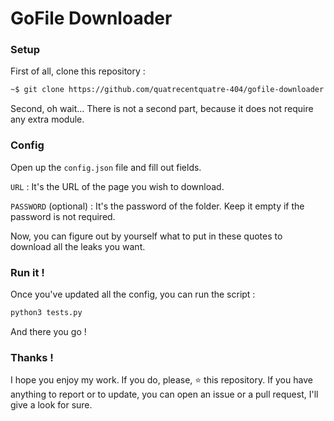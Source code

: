 # GoFile Downloader


### Setup
First of all, clone this repository :

```bash
~$ git clone https://github.com/quatrecentquatre-404/gofile-downloader
```

Second, oh wait... There is not a second part, because it does not require any extra module.

### Config
Open up the ``config.json`` file and fill out fields.

``URL`` : It's the URL of the page you wish to download.

``PASSWORD`` (optional) : It's the password of the folder. Keep it empty if the password is not required.

Now, you can figure out by yourself what to put in these quotes to download all the leaks you want.

### Run it !
Once you've updated all the config, you can run the script :
```bash
python3 tests.py
```
And there you go !

### Thanks !
I hope you enjoy my work. If you do, please, ⭐ this repository. If you have anything to report or to update, you can open an issue or a pull request, I'll give a look for sure.
